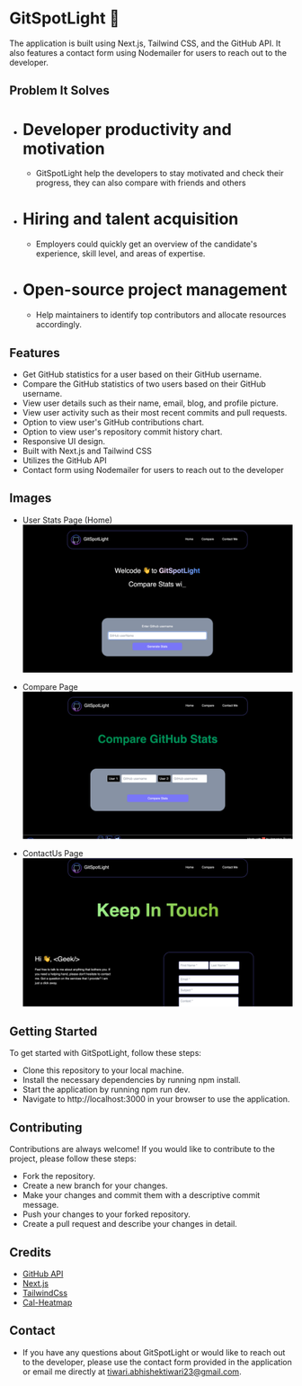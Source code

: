 # GitSpotLight 🐙

 The application is built using Next.js, Tailwind CSS, and the GitHub API. It also features a contact form using Nodemailer for users to reach out to the developer.

## Problem It Solves

- # Developer productivity and motivation
    - GitSpotLight help the developers to stay motivated and check their progress, they can also compare with friends and others
- # Hiring and talent acquisition
    - Employers could quickly get an overview of the candidate's experience, skill level, and areas of expertise.
- # Open-source project management
    - Help maintainers to identify top contributors and allocate resources accordingly.


## Features

- Get GitHub statistics for a user based on their GitHub username.
- Compare the GitHub statistics of two users based on their GitHub username.
- View user details such as their name, email, blog, and profile picture.
- View user activity such as their most recent commits and pull requests.
- Option to view user's GitHub contributions chart.
- Option to view user's repository commit history chart.
- Responsive UI design.
- Built with Next.js and Tailwind CSS
- Utilizes the GitHub API
- Contact form using Nodemailer for users to reach out to the developer

## Images

- User Stats Page (Home)
    ![](./assets/readme/home.png)

- Compare Page
    ![](./assets/readme/compare.png)
    
- ContactUs Page
    ![](./assets/readme/contact.png)

## Getting Started

To get started with GitSpotLight, follow these steps:

- Clone this repository to your local machine.
- Install the necessary dependencies by running npm install.
- Start the application by running npm run dev.
- Navigate to http://localhost:3000 in your browser to use the application.


## Contributing

Contributions are always welcome! If you would like to contribute to the project, please follow these steps:

- Fork the repository.
- Create a new branch for your changes.
- Make your changes and commit them with a descriptive commit message.
- Push your changes to your forked repository.
- Create a pull request and describe your changes in detail.


## Credits

- [GitHub API](https://docs.github.com/en/rest)
- [Next.js](https://nextjs.org/docs/getting-started)
- [TailwindCss](https://tailwindcss.com/docs/installation)
- [Cal-Heatmap](https://cal-heatmap.com/)

## Contact
- If you have any questions about GitSpotLight or would like to reach out to the developer, please use the contact form provided in the application or email me directly at tiwari.abhishektiwari23@gmail.com.
